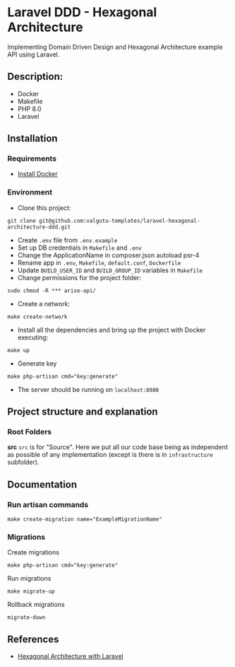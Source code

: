 # Laravel DDD - Hexagonal Architecture
Implementing Domain Driven Design and Hexagonal Architecture example API using Laravel.

## Description:
  - Docker
  - Makefile
  - PHP 8.0
  - Laravel
 
## Installation
### Requirements
- [Install Docker](https://www.docker.com/get-started/)

### Environment
- Clone this project: 
```
git clone git@github.com:valgutu-templates/laravel-hexagonal-architecture-ddd.git
```
- Create `.env` file from `.env.example`
- Set up DB credentials in `Makefile` and `.env`
- Change the ApplicationName in composer.json autoload psr-4
- Rename app in `.env`, `Makefile`, `default.conf`, `Dockerfile`
- Update `BUILD_USER_ID` and `BUILD_GROUP_ID` variables in `Makefile`
- Change permissions for the project folder:
```
sudo chmod -R *** arise-api/
```
- Create a network:
```
make create-network
```
- Install all the dependencies and bring up the project with Docker executing:
```
make up
```
- Generate key
```
make php-artisan cmd="key:generate"
```
- The server should be running on `localhost:8080`

## Project structure and explanation
### Root Folders
**src**
`src` is for "Source". Here we put all our code base being as independent as possible of any implementation (except is there is in `infrastructure` subfolder).

## Documentation
### Run artisan commands
```
make create-migration name="ExampleMigrationName"
```

### Migrations
Create migrations
```
make php-artisan cmd="key:generate"
```

Run migrations
```
make migrate-up
```

Rollback migrations
```
migrate-down
```

## References
- [Hexagonal Architecture with Laravel](https://fideloper.com/hexagonal-architecture)
